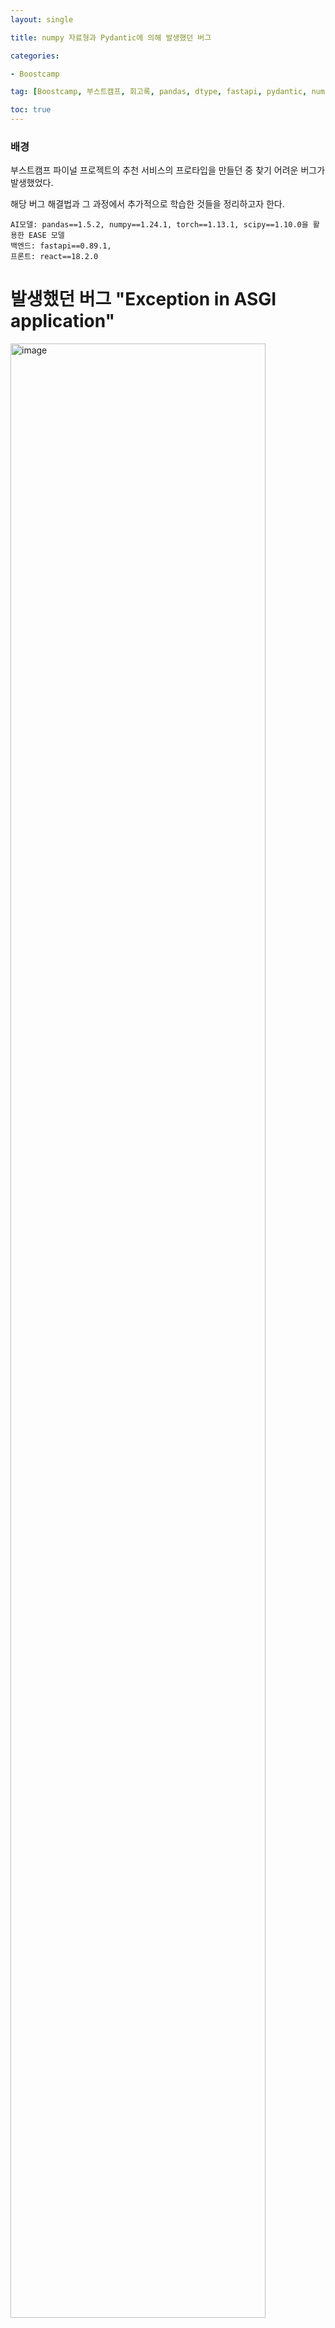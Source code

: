 ```yaml
---
layout: single

title: numpy 자료형과 Pydantic에 의해 발생했던 버그

categories:

- Boostcamp

tag: [Boostcamp, 부스트캠프, 회고록, pandas, dtype, fastapi, pydantic, numpy.int64, int, item()]

toc: true
---
```


### 배경

부스트캠프 파이널 프로젝트의 추천 서비스의 프로타입을 만들던 중 찾기 어려운 버그가 발생했었다.   


해당 버그 해결법과 그 과정에서 추가적으로 학습한 것들을 정리하고자 한다.   
 
    AI모델: pandas==1.5.2, numpy==1.24.1, torch==1.13.1, scipy==1.10.0을 활용한 EASE 모델
    백엔드: fastapi==0.89.1, 
    프론트: react==18.2.0

# 발생했던 버그 "Exception in ASGI application"

<img width="90%" alt="image" src="https://user-images.githubusercontent.com/94548914/213140615-b9d1243a-7023-426f-ad83-34e4e757716e.png">

<div> Exception in ASGI application </div> 
<div style='color: gray;'>ASGI는 fastapi가 따르고 있는 서버의 인터페이스 정책이다. </div>  
<div style='color: gray; font-size: 10px;'>ASGI is a spiritual successor to WSGI, intended to provide a standard interface between async-capable Python web servers, frameworks, and applications.</div>

<br>

<img width="90%" alt="image" src="https://user-images.githubusercontent.com/94548914/213141307-c9ce01cd-f711-4a9e-a45a-602ffe4efde7.png">

<div style='color: gray;'>문제가 발생했던 fastapi 코드, inferecne_result들이 아이템의 id를 담은 List[int]의 아웃풋을 기대했다.</div>  

<br>

<img width="90%" alt="image" src="https://user-images.githubusercontent.com/94548914/213141919-6415c376-4f03-4a4e-a66c-33fec1d9581c.png">


<div style='color: gray;'>문제가 발생했던 model의 get_model_rec 코드, result는 아이템의 id를 담은 List[int]의 아웃풋을 기대했다.</div>   

<br>


## 버그 원인분석

<img width="90%" alt="image" src="https://user-images.githubusercontent.com/94548914/213141307-c9ce01cd-f711-4a9e-a45a-602ffe4efde7.png">

모델에서 **pandas로 csv를 읽어올 때** int는 파이썬의 기본형 int가 아닌 **numpy.int64**로 설정된다.  

그렇다면 numpy.int64은 왜 문제가 됐을까?  

원인은 fastapi의 pydantic 에 있다.

pydantic은 vaildation을 쉽고 빠르게 검증하기 위한 라이브러리로 pydantic을 통해 fastapi는 복잡하고 긴 코드의 vaildation을 쉽게 컨트롤할 수 있다.  

버그가 발생한 코드의 make_inference_track의 return 형식은 fastapi의 swagger를 살펴보면 다음과 같다.  

<img width="1430" alt="image" src="https://user-images.githubusercontent.com/94548914/213181813-ae877228-cfe7-4656-922e-975e1e1371eb.png">

swagger의 docs에 따르면 return으로 {} 형태의 json이 와야한다.  

return {'inference_result': inference_result}의 json으로 변환하는 과정에서 numpy.int64를 만나 오류가 발생한것으로 보인다.  

## 버그 해결법

### 해결법 - (1)

문제가 되는 numpy.int64를 int로 바꿔주는 방법이다.  

여기서 주의할 점은 ndarray의 변수에 int() 메소드를 씌워도 여전히 numpy.int64가 된다는 것이다.  

이 부분에서 조금 당황하고 헤멨었다. 처음 오류를 보자마자 시도했던 방법이 get_model_rec 내부에서 id2item 값들에 int() 메소드를 사용하는 방법이었으나 해결이 되지 않았었다.

이는 numpy.int64 변수의 클래스를 스코프를 따라 타고 올라가다보면 파이썬의 기본 자료형인 int가 아닌 numpy.int64를 먼저 찾게되기 때문에 발생했던 오류였다.

이를 해결하기 위해선 다음과 같은 item() 메소드를 쓰면 된다.

```python
# At EASAE_model.py
def get_model_rec(model, input_ids, top_k) -> EASE:
    ...
    ...
    result = [id2item[i].item() for i in result[0]] # numpy.int64 -> int

    return result
```

numpy.int64 -> int 로 의도한대로 자료형이 변환된다.

### 해결법 - (2)
함수의 return type을 response_model 파라미터를 통해 json이아닌 List로 정해주면 된다.

response_model를 통해 json의 schema가 아닌 custom type을 사용자가 직접 지정할 수 있다.

단, 이 경우 response_model 파라미터로 설정한 값의 타입과 같은 return을 반환하지 않는다면 오류가 생긴다.

```python
# At fastapi_backend.py

@app.post("/recplaylist", description="추천을 요청합니다.", response_model=List[int])
async def make_inference_track(request: Request):
    ...
    ...
    
    return inference_result

```

## Appendix

### read_csv 함수의 dtype 설정이 권장되는 이유

사실 이 이슈를 다루면서 pandas가 read_csv을 통해 파일을 읽어올 때 파이썬의 기본 자료형이 아닌 numpy의 자료형으로 읽어온다는 사실을 처음 알았다.  

생각해보면 효율적인 메모리 사용을 위해서 불가결한 부분인데 당연하게 쓰다보니 조금 간과했던 부분이다.  

그렇다면 csv가 저장될 시점의 자료형을 같이 저장했다가 read_csv 실행시 자료형을 같이 불러오는건가 라는 의문이 생겨 서칭을 했다.  

서칭결과 read_csv을 통해 csv를 읽어올 때 pandas가 컬럼의 타입을 동적으로 추로하고 이 과정에 많은 메모리가 소모된다고 한다.  

그래서 read_csv 함수에 dtype 파라미터를 통해 type을 지정해주면 메모리가 최적화되고 속도가 매우 향상되므로 dtype 설정이 권장된다.